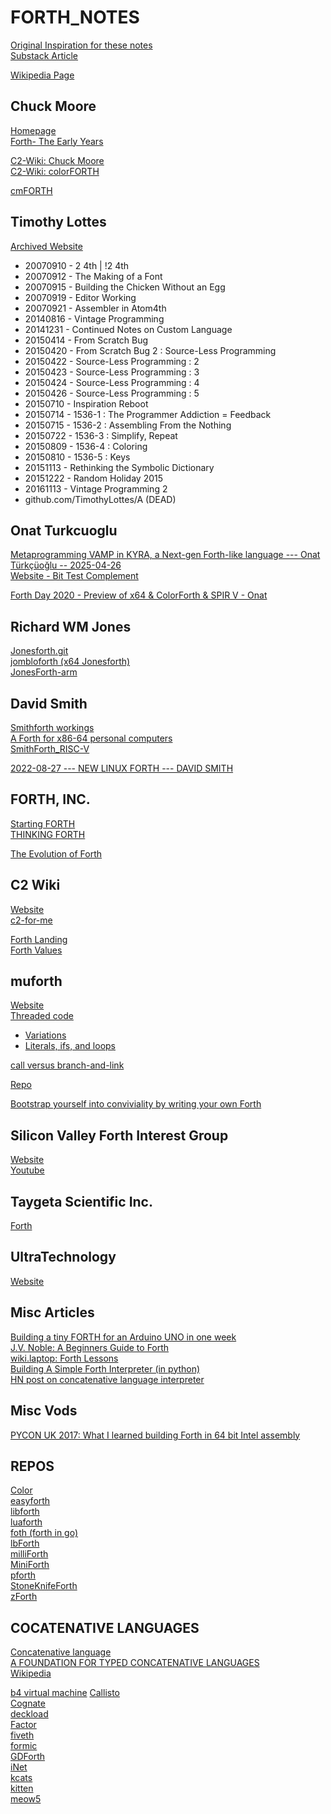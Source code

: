 # FORTH_NOTES

[Original Inspiration for these notes](https://x.com/Richard6044392/status/1926097042029363270)  
[Substack Article](https://edsabode.substack.com/p/onats-kyra-compiled-forths-a-new)

[Wikipedia Page](https://en.wikipedia.org/wiki/Forth_%28programming_language%29)

## Chuck Moore

[Homepage](https://colorforth.github.io/index.html)  
[Forth- The Early Years](https://colorforth.github.io/HOPL.html)  

[C2-Wiki: Chuck Moore](https://wiki.c2.com/?ChuckMoore)  
[C2-Wiki: colorFORTH](https://wiki.c2.com/?ColorForth)  

[cmFORTH](https://github.com/ForthHub/cmFORTH)  

## Timothy Lottes

[Archived Website](https://refined-github-html-preview.kidonng.workers.dev/gomson/TimothyLottes.github.io/raw/refs/heads/master/index.html)  

- 20070910 - 2 4th | !2 4th
- 20070912 - The Making of a Font
- 20070915 - Building the Chicken Without an Egg
- 20070919 - Editor Working
- 20070921 - Assembler in Atom4th
- 20140816 - Vintage Programming
- 20141231 - Continued Notes on Custom Language
- 20150414 - From Scratch Bug
- 20150420 - From Scratch Bug 2 : Source-Less Programming
- 20150422 - Source-Less Programming : 2
- 20150423 - Source-Less Programming : 3
- 20150424 - Source-Less Programming : 4
- 20150426 - Source-Less Programming : 5
- 20150710 - Inspiration Reboot
- 20150714 - 1536-1 : The Programmer Addiction = Feedback
- 20150715 - 1536-2 : Assembling From the Nothing
- 20150722 - 1536-3 : Simplify, Repeat
- 20150809 - 1536-4 : Coloring
- 20150810 - 1536-5 : Keys
- 20151113 - Rethinking the Symbolic Dictionary
- 20151222 - Random Holiday 2015
- 20161113 - Vintage Programming 2
- github.com/TimothyLottes/A (DEAD)

## Onat Turkcuoglu

[Metaprogramming VAMP in KYRA, a Next-gen Forth-like language --- Onat Türkçüoğlu -- 2025-04-26](https://www.youtube.com/watch?v=J9U_5tjdegY)  
[Website - Bit Test Complement](https://onatto.github.io/lang.html)  

[Forth Day 2020 - Preview of x64 & ColorForth & SPIR V - Onat](https://www.youtube.com/watch?v=ajZAECYdJvE)

## Richard WM Jones

[Jonesforth.git](http://git.annexia.org/?p=jonesforth.git;a=summary)  
[jombloforth (x64 Jonesforth)](https://github.com/matematikaadit/jombloforth)  
[JonesForth-arm](https://github.com/M2IHP13-admin/JonesForth-arm)  

## David Smith

[Smithforth workings](https://youtu.be/9MSJGzYELBA)  
[A Forth for x86-64 personal computers](https://dacvs.neocities.org/SF/)  
[SmithForth_RISC-V](https://github.com/AndreiDuma/SmithForth_RISC-V)  

[2022-08-27 --- NEW LINUX FORTH --- DAVID SMITH](https://youtu.be/a1UWxa2g9Us)  

## FORTH, INC.

[Starting FORTH](https://www.forth.com/wp-content/uploads/2018/01/Starting-FORTH.pdf)  
[THINKING FORTH](https://www.forth.com/wp-content/uploads/2018/11/thinking-forth-color.pdf)  

[The Evolution of Forth](https://www.forth.com/resources/forth-programming-language/)  

## C2 Wiki

[Website](https://wiki.c2.com)  
[c2-for-me](http://marc.tries.fed.wiki/view/c2-for-me/ward.eu.wiki.org/c2-for-me)  

[Forth Landing](https://wiki.c2.com/?ForthLanguage)  
[Forth Values](https://wiki.c2.com/?ForthValues)  

## muforth

[Website](https://muforth.dev)  
[Threaded code](https://muforth.dev/threaded-code/)  

- [Variations](https://muforth.dev/threaded-code-variations/)
- [Literals, ifs, and loops](https://muforth.dev/threaded-code-literals-ifs-and-loops/)

[call versus branch-and-link](https://muforth.dev/call-versus-branch-and-link/)

[Repo](https://github.com/nimblemachines/muforth#under-active-development)  

[Bootstrap yourself into conviviality by writing your own Forth](https://vimeo.com/859408)  

## Silicon Valley Forth Interest Group

[Website](https://www.forth.org/svfig/)  
[Youtube](https://www.youtube.com/@siliconvalleyforthinterest1736)  

## Taygeta Scientific Inc.

[Forth](https://www.taygeta.com/forth.html)

## UltraTechnology

[Website](https://www.ultratechnology.com)

## Misc Articles

[Building a tiny FORTH for an Arduino UNO in one week](https://www.thanassis.space/miniforth.html)  
[J.V. Noble: A Beginners Guide to Forth](https://galileo.phys.virginia.edu/classes/551.jvn.fall01/primer.htm)  
[wiki.laptop: Forth Lessons](https://wiki.laptop.org/go/Forth_Lessons)  
[Building A Simple Forth Interpreter (in python)](https://peerdh.com/blogs/programming-insights/building-a-simple-forth-interpreter)  
[HN post on concatenative language interpreter](https://news.ycombinator.com/item?id=13082825)  

## Misc Vods

[PYCON UK 2017: What I learned building Forth in 64 bit Intel assembly](https://youtu.be/iZ-5rBQS_p4)  

## REPOS

[Color](https://github.com/AshleyF/Color/tree/master)  
[easyforth](https://github.com/skilldrick/easyforth)  
[libforth](https://github.com/howerj/libforth)  
[luaforth](https://github.com/vifino/luaforth)  
[foth (forth in go)](https://github.com/skx/foth)  
[lbForth](https://github.com/larsbrinkhoff/lbForth)  
[milliForth](https://github.com/fuzzballcat/milliForth)  
[MiniForth](https://github.com/ttsiodras/MiniForth)  
[pforth](https://github.com/philburk/pforth)  
[StoneKnifeForth](https://github.com/kragen/stoneknifeforth)  
[zForth](https://github.com/zevv/zForth)  

## COCATENATIVE LANGUAGES

[Concatenative language](https://concatenative.org/wiki/view/Concatenative%20language)  
[A FOUNDATION FOR TYPED CONCATENATIVE LANGUAGES](https://www2.ccs.neu.edu/racket/pubs/dissertation-kleffner.pdf)  
[Wikipedia](https://en.wikipedia.org/wiki/Concatenative_programming_language)  

[b4 virtual machine](https://github.com/tangentstorm/b4)
[Callisto](https://github.com/callisto-lang/compiler)  
[Cognate](https://cognate-lang.github.io)  
[deckload](https://github.com/JosephOziel/deckload)  
[Factor](https://factorcode.org)  
[fiveth](https://github.com/dramforever/fiveth)  
[formic](https://formic.id)  
[GDForth](https://github.com/yumaikas/GDForth)  
[iNet](https://inet.run)  
[kcats](https://github.com/skyrod-vactai/kcats)  
[kitten](https://kittenlang.org)  
[meow5](https://ratfactor.com/meow5/)  
